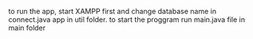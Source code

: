 to run the app, start XAMPP first and change database name in connect.java app in util folder.
to start the proggram run main.java file in main folder
